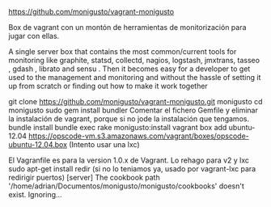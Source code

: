 https://github.com/monigusto/vagrant-monigusto

Box de vagrant con un montón de herramientas de monitorización para jugar con ellas.

A single server box that contains the most common/current tools for monitoring like graphite, statsd, collectd, nagios, logstash, jmxtrans, tasseo , gdash , librato and sensu . Then it becomes easy for a developer to get used to the management and monitoring and without the hassle of setting it up from scratch or finding out how to make it work together


git clone https://github.com/monigusto/vagrant-monigusto.git monigusto
cd monigusto
sudo gem install bundler
Comentar el fichero Gemfile y eliminar la instalación de vagrant, porque si no jode la instalación que tengamos.
bundle install
bundle exec rake monigusto:install
vagrant box add ubuntu-12.04 https://opscode-vm.s3.amazonaws.com/vagrant/boxes/opscode-ubuntu-12.04.box (Intento usar una lxc)

El Vagranfile es para la version 1.0.x de Vagrant. Lo rehago para v2 y lxc
sudo apt-get install redir  (si no lo teniamos ya, usado por vagrant-lxc para redirigir puertos)
[server] The cookbook path '/home/adrian/Documentos/monigusto/monigusto/cookbooks' doesn't exist. Ignoring...


